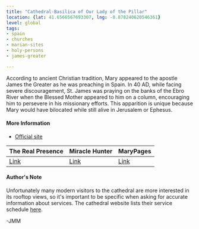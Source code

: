 ```yaml
---
title: "Cathedral-Basilica of Our Lady of the Pillar"
location: {lat: 41.6566567693307, lng: -0.878240620546361}
level: global
tags:
- spain
- churches
- marian-sites
- holy-persons
- james-greater

---
```



According to ancient Christian tradition, Mary appeared to the apostle James the Greater as he was preaching in Spain.  In 40 AD, while facing severe discouragement, St. James was praying on the banks of the Ebro River when the Blessed Mother appeared to him on a column, encouraging him to persevere in his missionary efforts.  This apparition is unique because Mary would have bilocated while still alive in Jerusalem or Ephesus.

#### More Information

* [Official site](https://catedraldezaragoza.es/basilica/)


| The Real Presence | Miracle Hunter | MaryPages |
| --- | --- | --- |
| [Link](http://www.therealpresence.org/eucharst/misc/BVM/09_ZARAGOZA_60x96.pdf) | [Link](https://www.miraclehunter.com/marian_apparitions/approved_apparitions/zaragoza/index.html) | [Link](https://www.marypages.com/our-lady-of-the-pillar.html) |




#### Author's Note

Unfortunately many modern visitors to the cathedral are more interested in its rooftop views, so it's important to be specific when asking for accurate information about services.  The cathedral website lists their service schedule [here](https://catedraldezaragoza.es/culto/).

-JMM




